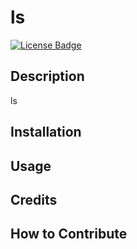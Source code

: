 # ls

[![License Badge]( https://img.shields.io/static/v1?label=license&message=MIT&color=brightgreen )]( https://opensource.org/licenses/MIT )    

## Description
ls


## Installation



## Usage



## Credits



## How to Contribute



